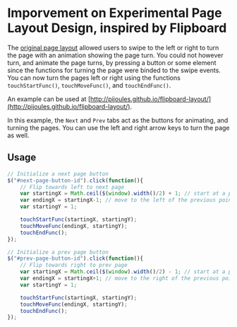 # Imporvement on Experimental Page Layout Design, inspired by Flipboard

The [original page layout](https://github.com/botelho/flipboard-layout) allowed users to swipe to the left or right to turn the page with an animation showing the page turn. You could not however turn, and animate the page turns, by pressing a button or some element since the functions for turning the page were binded to the swipe events. You can now turn the pages left or right using the functions `touchStartFunc()`, `touchMoveFunc()`, and `touchEndFunc()`.

An example can be used at [http://pijoules.github.io/flipboard-layout/](http://pijoules.github.io/flipboard-layout/).

In this example, the `Next` and `Prev` tabs act as the buttons for animating, and turning the pages. You can use the left and right arrow keys to turn the page as well.

## Usage
```js
// Initialize a next page button
$("#next-page-button-id").click(function(){
	// Flip towards left to next page
	var startingX = Math.ceil($(window).width()/2) + 1; // start at a point on the right side of the screen
	var endingX = startingX-1; // move to the left of the previous point
	var startingY = 1;

	touchStartFunc(startingX, startingY);
	touchMoveFunc(endingX, startingY);
	touchEndFunc();
});

// Initialize a prev page button
$("#prev-page-button-id").click(function(){
	// Flip towards right to prev page
	var startingX = Math.ceil($(window).width()/2) - 1; // start at a point on the left side of the screen
	var endingX = startingX+1; // move to the right of the previous point
	var startingY = 1;

	touchStartFunc(startingX, startingY);
	touchMoveFunc(endingX, startingY);
	touchEndFunc();
});
```
